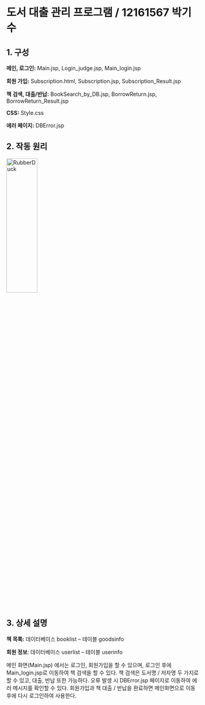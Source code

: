 # 도서 대출 관리 프로그램 / 12161567 박기수

<h2>1.	구성</h2>

**메인, 로그인:** Main.jsp, Login_judge.jsp, Main_login.jsp

**회원 가입:** Subscription.html, Subscription.jsp, Subscription_Result.jsp

**책 검색, 대출/반납:** BookSearch_by_DB.jsp, BorrowReturn.jsp, BorrowReturn_Result.jsp

**CSS:** Style.css   

**에러 페이지:** DBError.jsp


<h2>2.	작동 원리</h2>
 <img src="C:/Users/박기수/Internet Programming/작동 원리.png" width="40%" height="30%" title="px(픽셀) 크기 설정" alt="RubberDuck"></img>
<h2>3.	상세 설명</h2>

**책 목록:** 데이터베이스 booklist – 테이블 goodsinfo

**회원 정보**: 데이터베이스 userlist – 테이블 userinfo

메인 화면(Main.jsp) 에서는 로그인, 회원가입을 할 수 있으며, 로그인 후에 Main_login.jsp로 이동하여 책 검색을 할 수 있다. 책 검색은 도서명 / 저자명 두 가지로 할 수 있고, 대출, 반납 또한 가능하다. 오류 발생 시 DBError.jsp 페이지로 이동하여 에러 메시지를 확인할 수 있다. 회원가입과 책 대출 / 반납을 완료하면 메인화면으로 이동 후에 다시 로그인하여 사용한다.

